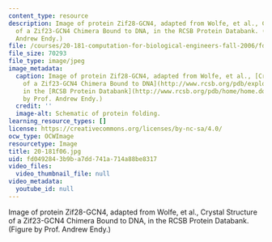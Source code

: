 ```yaml
---
content_type: resource
description: Image of protein Zif28-GCN4, adapted from Wolfe, et al., Crystal Structure
  of a Zif23-GCN4 Chimera Bound to DNA, in the RCSB Protein Databank. (Figure by Prof.
  Andrew Endy.)
file: /courses/20-181-computation-for-biological-engineers-fall-2006/fd0492843b9ba7dd741a714a88be8317_20-181f06.jpg
file_size: 70293
file_type: image/jpeg
image_metadata:
  caption: Image of protein Zif28-GCN4, adapted from Wolfe, et al., [Crystal Structure
    of a Zif23-GCN4 Chimera Bound to DNA](http://www.rcsb.org/pdb/explore.do?structureId=1LLM),
    in the [RCSB Protein Databank](http://www.rcsb.org/pdb/home/home.do). (Figure
    by Prof. Andrew Endy.)
  credit: ''
  image-alt: Schematic of protein folding.
learning_resource_types: []
license: https://creativecommons.org/licenses/by-nc-sa/4.0/
ocw_type: OCWImage
resourcetype: Image
title: 20-181f06.jpg
uid: fd049284-3b9b-a7dd-741a-714a88be8317
video_files:
  video_thumbnail_file: null
video_metadata:
  youtube_id: null
---
```

Image of protein Zif28-GCN4, adapted from Wolfe, et al., Crystal Structure of a Zif23-GCN4 Chimera Bound to DNA, in the RCSB Protein Databank. (Figure by Prof. Andrew Endy.)